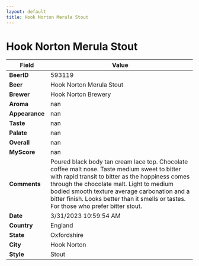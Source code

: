 ```yaml
---
layout: default
title: Hook Norton Merula Stout
---
```


# Hook Norton Merula Stout

| Field         | Value     |
|---------------|-----------|
| **BeerID** | 593119 |
| **Beer** | Hook Norton Merula Stout |
| **Brewer** | Hook Norton Brewery |
| **Aroma** | nan |
| **Appearance** | nan |
| **Taste** | nan |
| **Palate** | nan |
| **Overall** | nan |
| **MyScore** | nan |
| **Comments** | Poured black body tan cream lace top. Chocolate coffee malt nose. Taste medium sweet to bitter with rapid transit to bitter as the hoppiness comes through the chocolate malt. Light to medium bodied smooth texture average carbonation and a bitter finish. Looks better than it smells or tastes. For those who prefer bitter stout. |
| **Date** | 3/31/2023 10:59:54 AM |
| **Country** | England |
| **State** | Oxfordshire |
| **City** | Hook Norton |
| **Style** | Stout |
